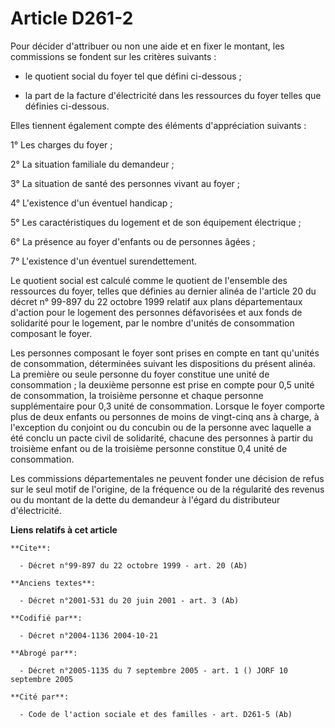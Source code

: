 # Article D261-2

Pour décider d'attribuer ou non une aide et en fixer le montant, les commissions se fondent sur les critères suivants :

- le quotient social du foyer tel que défini ci-dessous ;

- la part de la facture d'électricité dans les ressources du foyer telles que définies ci-dessous.

Elles tiennent également compte des éléments d'appréciation suivants :

1° Les charges du foyer ;

2° La situation familiale du demandeur ;

3° La situation de santé des personnes vivant au foyer ;

4° L'existence d'un éventuel handicap ;

5° Les caractéristiques du logement et de son équipement électrique ;

6° La présence au foyer d'enfants ou de personnes âgées ;

7° L'existence d'un éventuel surendettement.

Le quotient social est calculé comme le quotient de l'ensemble des ressources du foyer, telles que définies au dernier alinéa
de l'article 20 du décret n° 99-897 du 22 octobre 1999 relatif aux plans départementaux d'action pour le logement des
personnes défavorisées et aux fonds de solidarité pour le logement, par le nombre d'unités de consommation composant le
foyer.

Les personnes composant le foyer sont prises en compte en tant qu'unités de consommation, déterminées suivant les
dispositions du présent alinéa. La première ou seule personne du foyer constitue une unité de consommation ; la deuxième
personne est prise en compte pour 0,5 unité de consommation, la troisième personne et chaque personne supplémentaire pour 0,3
unité de consommation. Lorsque le foyer comporte plus de deux enfants ou personnes de moins de vingt-cinq ans à charge, à
l'exception du conjoint ou du concubin ou de la personne avec laquelle a été conclu un pacte civil de solidarité, chacune des
personnes à partir du troisième enfant ou de la troisième personne constitue 0,4 unité de consommation.

Les commissions départementales ne peuvent fonder une décision de refus sur le seul motif de l'origine, de la fréquence ou de
la régularité des revenus ou du montant de la dette du demandeur à l'égard du distributeur d'électricité.

**Liens relatifs à cet article**

	**Cite**:

	  - Décret n°99-897 du 22 octobre 1999 - art. 20 (Ab)

	**Anciens textes**:

	  - Décret n°2001-531 du 20 juin 2001 - art. 3 (Ab)

	**Codifié par**:

	  - Décret n°2004-1136 2004-10-21

	**Abrogé par**:

	  - Décret n°2005-1135 du 7 septembre 2005 - art. 1 () JORF 10 septembre 2005

	**Cité par**:

	  - Code de l'action sociale et des familles - art. D261-5 (Ab)
